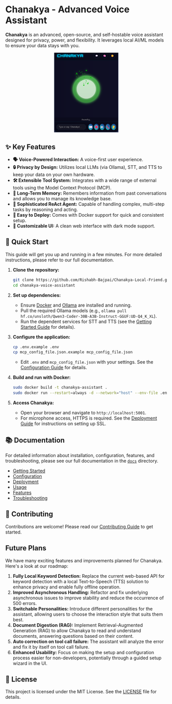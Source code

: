 # Chanakya - Advanced Voice Assistant

**Chanakya** is an advanced, open-source, and self-hostable voice assistant designed for privacy, power, and flexibility. It leverages local AI/ML models to ensure your data stays with you.

<div align="center">   <img src="./docs/resource/demo.png" alt="demo" width="200"/> </div>

## ✨ Key Features

- **🗣️ Voice-Powered Interaction:** A voice-first user experience.
- **🔒 Privacy by Design:** Utilizes local LLMs (via Ollama), STT, and TTS to keep your data on your own hardware.
- **🛠️ Extensible Tool System:** Integrates with a wide range of external tools using the Model Context Protocol (MCP).
- **🧠 Long-Term Memory:** Remembers information from past conversations and allows you to manage its knowledge base.
- **🤖 Sophisticated ReAct Agent:** Capable of handling complex, multi-step tasks by reasoning and acting.
- **🚀 Easy to Deploy:** Comes with Docker support for quick and consistent setup.
- **🎨 Customizable UI:** A clean web interface with dark mode support.

## 🚀 Quick Start

This guide will get you up and running in a few minutes. For more detailed instructions, please refer to our full documentation.

1. **Clone the repository:**
    
    ```bash
    git clone https://github.com/Rishabh-Bajpai/Chanakya-Local-Friend.git
    cd chanakya-voice-assistant
    ```
2. **Set up dependencies:**
    
    - Ensure [Docker](https://www.docker.com/) and [Ollama](https://ollama.com/) are installed and running.
    - Pull the required Ollama models (e.g., `ollama pull hf.co/unsloth/Qwen3-Coder-30B-A3B-Instruct-GGUF:UD-Q4_K_XL`).
    - Run the dependent services for STT and TTS (see the [Getting Started Guide](./docs/getting-started.md) for details).
3. **Configure the application:**
    
    ```bash
    cp .env.example .env
    cp mcp_config_file.json.example mcp_config_file.json
    ```
    
    - Edit `.env` and `mcp_config_file.json` with your settings. See the [Configuration Guide](./docs/configuration.md) for details.
4. **Build and run with Docker:**
    
    ```bash
    sudo docker build -t chanakya-assistant .
    sudo docker run --restart=always -d --network="host" --env-file .env --name chanakya chanakya-assistant
    ```
5. **Access Chanakya:**
    
    - Open your browser and navigate to `http://localhost:5001`.
    - For microphone access, HTTPS is required. See the [Deployment Guide](./docs/deployment.md) for instructions on setting up SSL.

## 📚 Documentation

For detailed information about installation, configuration, features, and troubleshooting, please see our full documentation in the [`docs`](./docs/index.md) directory.

- [Getting Started](./docs/getting-started.md)
- [Configuration](./docs/configuration.md)
- [Deployment](./docs/deployment.md)
- [Usage](./docs/usage.md)
- [Features](./docs/features.md)
- [Troubleshooting](./docs/troubleshooting.md)

## 🤝 Contributing

Contributions are welcome! Please read our [Contributing Guide](./docs/contributing.md) to get started.

## Future Plans

We have many exciting features and improvements planned for Chanakya. Here's a look at our roadmap:

1. **Fully Local Keyword Detection:** Replace the current web-based API for keyword detection with a local Text-to-Speech (TTS) solution to enhance privacy and enable fully offline operation.
2. **Improved Asynchronous Handling:** Refactor and fix underlying asynchronous issues to improve stability and reduce the occurrence of 500 errors.
3. **Switchable Personalities:** Introduce different personalities for the assistant, allowing users to choose the interaction style that suits them best.
4. **Document Digestion (RAG):** Implement Retrieval-Augmented Generation (RAG) to allow Chanakya to read and understand documents, answering questions based on their content.
5. **Auto correction on tool call failure:** The assistant will analyze the error and fix it by itself on tool call failure.
6. **Enhanced Usability:** Focus on making the setup and configuration process easier for non-developers, potentially through a guided setup wizard in the UI.

## 📄 License

This project is licensed under the MIT License. See the [LICENSE](./docs/license.md) file for details.

